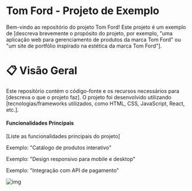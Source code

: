 <h1>Tom Ford - Projeto de Exemplo</h1>
Bem-vindo ao repositório do projeto Tom Ford! Este projeto é um exemplo de [descreva brevemente o propósito do projeto, por exemplo, "uma aplicação web para gerenciamento de produtos da marca Tom Ford" ou "um site de portfólio inspirado na estética da marca Tom Ford"].

<h1>📋 Visão Geral</h1>
Este repositório contém o código-fonte e os recursos necessários para [descreva o que o projeto faz]. O projeto foi desenvolvido utilizando [tecnologias/frameworks utilizados, como HTML, CSS, JavaScript, React, etc.].

<h4>Funcionalidades Principais</h4>
[Liste as funcionalidades principais do projeto]

Exemplo: "Catálogo de produtos interativo"

Exemplo: "Design responsivo para mobile e desktop"

Exemplo: "Integração com API de pagamento"

![img](https://github.com/user-attachments/assets/c2c17304-fe0a-4d63-b322-e9c1ba15d14c)

